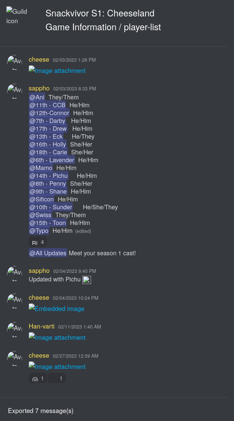 <!DOCTYPE html><html lang=en><head><title>Snackvivor S1: Cheeseland - player-list</title><meta charset=utf-8><meta name=viewport content="width=device-width"><style>@font-face{src:url("https://cdn.jsdelivr.net/gh/Tyrrrz/DiscordFonts@master/ggsans-normal-400.woff2");font-family:gg sans;font-weight:400;font-style:normal}@font-face{src:url("https://cdn.jsdelivr.net/gh/Tyrrrz/DiscordFonts@master/ggsans-normal-500.woff2");font-family:gg sans;font-weight:500;font-style:normal}@font-face{src:url("https://cdn.jsdelivr.net/gh/Tyrrrz/DiscordFonts@master/ggsans-normal-600.woff2");font-family:gg sans;font-weight:600;font-style:normal}@font-face{src:url("https://cdn.jsdelivr.net/gh/Tyrrrz/DiscordFonts@master/ggsans-normal-700.woff2");font-family:gg sans;font-weight:700;font-style:normal}@font-face{src:url("https://cdn.jsdelivr.net/gh/Tyrrrz/DiscordFonts@master/ggsans-normal-800.woff2");font-family:gg sans;font-weight:800;font-style:normal}@font-face{src:url("https://cdn.jsdelivr.net/gh/Tyrrrz/DiscordFonts@master/ggsans-italic-400.woff2");font-family:gg sans;font-weight:400;font-style:italic}@font-face{src:url("https://cdn.jsdelivr.net/gh/Tyrrrz/DiscordFonts@master/ggsans-italic-500.woff2");font-family:gg sans;font-weight:500;font-style:italic}@font-face{src:url("https://cdn.jsdelivr.net/gh/Tyrrrz/DiscordFonts@master/ggsans-italic-600.woff2");font-family:gg sans;font-weight:600;font-style:italic}@font-face{src:url("https://cdn.jsdelivr.net/gh/Tyrrrz/DiscordFonts@master/ggsans-italic-700.woff2");font-family:gg sans;font-weight:700;font-style:italic}@font-face{src:url("https://cdn.jsdelivr.net/gh/Tyrrrz/DiscordFonts@master/ggsans-italic-800.woff2");font-family:gg sans;font-weight:800;font-style:italic}html,body{margin:0;padding:0;background-color:#36393e;color:#dcddde;font-family:"gg sans","Helvetica Neue",Helvetica,Arial,sans-serif;font-size:17px;font-weight:400;scroll-behavior:smooth}a{color:#00aff4;text-decoration:none}a:hover{text-decoration:underline}img{object-fit:contain;image-rendering:high-quality;image-rendering:-webkit-optimize-contrast}.preamble{display:grid;grid-template-columns:auto 1fr;max-width:100%;padding:1rem}.preamble__guild-icon-container{grid-column:1}.preamble__guild-icon{max-width:88px;max-height:88px}.preamble__entries-container{grid-column:2;margin-left:1rem}.preamble__entry{margin-bottom:0.15rem;color:#ffffff;font-size:1.4rem}.preamble__entry--small{font-size:1rem}.chatlog{padding:1rem 0;width:100%;border-top:1px solid rgba(255,255,255,0.1);border-bottom:1px solid rgba(255,255,255,0.1)}.chatlog__message-group{margin-bottom:1rem}.chatlog__message-container{background-color:transparent;transition:background-color 1s ease}.chatlog__message-container--highlighted{background-color:rgba(114,137,218,0.2)}.chatlog__message-container--pinned{background-color:rgba(249,168,37,0.05)}.chatlog__message{display:grid;grid-template-columns:auto 1fr;padding:0.15rem 0;direction:ltr;unicode-bidi:bidi-override}.chatlog__message:hover{background-color:#32353b}.chatlog__message:hover .chatlog__short-timestamp{display:block}.chatlog__message-aside{grid-column:1;width:72px;padding:0.15rem 0.15rem 0 0.15rem;text-align:center}.chatlog__reply-symbol{height:10px;margin:6px 4px 4px 36px;border-left:2px solid #4f545c;border-top:2px solid #4f545c;border-radius:8px 0 0 0}.chatlog__avatar{width:40px;height:40px;border-radius:50%}.chatlog__short-timestamp{display:none;color:#a3a6aa;font-size:0.75rem;font-weight:500;direction:ltr;unicode-bidi:bidi-override}.chatlog__message-primary{grid-column:2;min-width:0}.chatlog__reply{display:flex;margin-bottom:0.15rem;align-items:center;color:#b5b6b8;font-size:0.875rem;white-space:nowrap;overflow:hidden;text-overflow:ellipsis}.chatlog__reply-avatar{width:16px;height:16px;margin-right:0.25rem;border-radius:50%}.chatlog__reply-author{margin-right:0.3rem;font-weight:600}.chatlog__reply-content{overflow:hidden;text-overflow:ellipsis}.chatlog__reply-link{cursor:pointer}.chatlog__reply-link *{display:inline;pointer-events:none}.chatlog__reply-link .chatlog__markdown-quote{display:inline}.chatlog__reply-link .chatlog__markdown-pre{display:inline}.chatlog__reply-link:hover{color:#ffffff}.chatlog__reply-link:hover *:not(.chatlog__markdown-spoiler){color:inherit}.chatlog__reply-edited-timestamp{margin-left:0.25rem;color:#a3a6aa;font-size:0.75rem;font-weight:500;direction:ltr;unicode-bidi:bidi-override}.chatlog__system-notification-icon{width:18px;height:18px}.chatlog__system-notification-author{font-weight:500;color:#ffffff}.chatlog__system-notification-content{color:#96989d}.chatlog__system-notification-link{font-weight:500;color:#ffffff}.chatlog__system-notification-timestamp{margin-left:0.3rem;color:#a3a6aa;font-size:0.75rem;font-weight:500;direction:ltr;unicode-bidi:bidi-override}.chatlog__system-notification-timestamp a{color:inherit}.chatlog__header{margin-bottom:0.1rem}.chatlog__author{font-weight:500;color:#ffffff}.chatlog__author-tag{position:relative;top:-0.1rem;margin-left:0.3rem;padding:0.05rem 0.3rem;border-radius:3px;background-color:#5865F2;color:#ffffff;font-size:0.625rem;font-weight:500;line-height:1.3}.chatlog__timestamp{margin-left:0.3rem;color:#a3a6aa;font-size:0.75rem;font-weight:500;direction:ltr;unicode-bidi:bidi-override}.chatlog__timestamp a{color:inherit}.chatlog__content{padding-right:1rem;font-size:0.95rem;word-wrap:break-word}.chatlog__edited-timestamp{margin-left:0.15rem;color:#a3a6aa;font-size:0.75rem;font-weight:500}.chatlog__attachment{position:relative;width:fit-content;margin-top:0.3rem;border-radius:3px;overflow:hidden}.chatlog__attachment--hidden{cursor:pointer;box-shadow:0 0 1px 1px rgba(0,0,0,0.1)}.chatlog__attachment--hidden *{pointer-events:none}.chatlog__attachment-spoiler-caption{display:none;position:absolute;left:50%;top:50%;z-index:999;padding:0.4rem 0.8rem;border-radius:20px;transform:translate(-50%,-50%);background-color:rgba(0,0,0,0.9);color:#dcddde;font-size:0.9rem;font-weight:600;letter-spacing:0.05rem}.chatlog__attachment--hidden .chatlog__attachment-spoiler-caption{display:block}.chatlog__attachment--hidden:hover .chatlog__attachment-spoiler-caption{color:#fff}.chatlog__attachment-media{max-width:45vw;max-height:500px;vertical-align:top;border-radius:3px}.chatlog__attachment--hidden .chatlog__attachment-media{filter:blur(44px)}.chatlog__attachment-generic{max-width:520px;width:100%;height:40px;padding:10px;border:1px solid #292b2f;border-radius:3px;background-color:#2f3136;overflow:hidden}.chatlog__attachment--hidden .chatlog__attachment-generic{filter:blur(44px)}.chatlog__attachment-generic-icon{float:left;width:30px;height:100%;margin-right:10px}.chatlog__attachment-generic-size{color:#72767d;font-size:12px}.chatlog__attachment-generic-name{overflow:hidden;white-space:nowrap;text-overflow:ellipsis}.chatlog__embed{display:flex;margin-top:0.3rem;max-width:520px}.chatlog__embed-color-pill{flex-shrink:0;width:0.25rem;border-top-left-radius:3px;border-bottom-left-radius:3px}.chatlog__embed-color-pill--default{background-color:#202225}.chatlog__embed-content-container{display:flex;flex-direction:column;padding:0.5rem 0.6rem;border:1px solid rgba(46,48,54,0.6);border-top-right-radius:3px;border-bottom-right-radius:3px;background-color:rgba(46,48,54,0.3)}.chatlog__embed-content{display:flex;width:100%}.chatlog__embed-text{flex:1}.chatlog__embed-author-container{display:flex;margin-bottom:0.5rem;align-items:center}.chatlog__embed-author-icon{width:20px;height:20px;margin-right:0.5rem;border-radius:50%}.chatlog__embed-author{color:#ffffff;font-size:0.875rem;font-weight:600;direction:ltr;unicode-bidi:bidi-override}.chatlog__embed-author-link{color:#ffffff}.chatlog__embed-title{margin-bottom:0.5rem;color:#ffffff;font-size:0.875rem;font-weight:600}.chatlog__embed-description{color:#dcddde;font-weight:500;font-size:0.85rem}.chatlog__embed-fields{display:flex;flex-wrap:wrap;gap:0 0.5rem}.chatlog__embed-field{flex:0;min-width:100%;max-width:506px;padding-top:0.6rem;font-size:0.875rem}.chatlog__embed-field--inline{flex:1;flex-basis:auto;min-width:50px}.chatlog__embed-field-name{margin-bottom:0.2rem;color:#ffffff;font-weight:600}.chatlog__embed-field-value{color:#dcddde;font-weight:500}.chatlog__embed-thumbnail{flex:0;max-width:80px;max-height:80px;margin-left:1.2rem;border-radius:3px}.chatlog__embed-images{display:grid;margin-top:0.6rem;grid-template-columns:repeat(2,1fr);gap:0.25rem}.chatlog__embed-images--single{display:block}.chatlog__embed-image{object-fit:cover;object-position:center;max-width:500px;max-height:400px;width:100%;height:100%;border-radius:3px}.chatlog__embed-footer{margin-top:0.6rem;color:#dcddde}.chatlog__embed-footer-icon{width:20px;height:20px;margin-right:0.2rem;border-radius:50%;vertical-align:middle}.chatlog__embed-footer-text{vertical-align:middle;font-size:0.75rem;font-weight:500}.chatlog__embed-generic-image{object-fit:contain;object-position:left;max-width:45vw;max-height:500px;vertical-align:top;border-radius:3px}.chatlog__embed-generic-gifv{object-fit:contain;object-position:left;max-width:45vw;max-height:500px;vertical-align:top;border-radius:3px}.chatlog__embed-invite-container{min-width:320px;padding:0.6rem 0.7rem;border:1px solid rgba(46,48,54,0.6);border-radius:3px;background-color:rgba(46,48,54,0.3)}.chatlog__embed-invite-title{margin:0 0 0.8rem 0;color:#b9bbbe;font-size:0.75rem;font-weight:700;text-transform:uppercase}.chatlog__embed-invite{display:flex}.chatlog__embed-invite-guild-icon{width:50px;height:50px;border-radius:0.85rem}.chatlog__embed-invite-info{margin-left:1rem}.chatlog__embed-invite-guild-name{color:#ffffff;font-weight:600}.chatlog__embed-invite-guild-name a{color:inherit}.chatlog__embed-invite-channel-icon{width:18px;height:18px;vertical-align:bottom}.chatlog__embed-invite-channel-name{font-size:0.9rem;font-weight:600}.chatlog__embed-spotify{border:0}.chatlog__embed-youtube-container{margin-top:0.6rem}.chatlog__embed-youtube{border:0;border-radius:3px}.chatlog__sticker{width:180px;height:180px}.chatlog__sticker--media{max-width:100%;max-height:100%}.chatlog__reactions{display:flex}.chatlog__reaction{display:flex;margin:0.35rem 0.1rem 0.1rem 0;padding:0.125rem 0.375rem;border:1px solid transparent;border-radius:8px;background-color:#2f3136;align-items:center}.chatlog__reaction:hover{border:1px solid hsla(0,0%,100%,.2);background-color:transparent}.chatlog__reaction-count{min-width:9px;margin-left:0.35rem;color:#b9bbbe;font-size:0.875rem}.chatlog__reaction:hover .chatlog__reaction-count{color:#dcddde}.chatlog__markdown{max-width:100%;line-height:1.3;overflow-wrap:break-word}.chatlog__markdown-preserve{white-space:pre-wrap}.chatlog__markdown-spoiler{background-color:rgba(255,255,255,0.1);padding:0 2px;border-radius:3px}.chatlog__markdown-spoiler--hidden{cursor:pointer;background-color:#202225;color:rgba(0,0,0,0)}.chatlog__markdown-spoiler--hidden:hover{background-color:rgba(32,34,37,0.8)}.chatlog__markdown-spoiler--hidden::selection{color:rgba(0,0,0,0)}.chatlog__markdown-quote{display:flex;margin:0.05rem 0}.chatlog__markdown-quote-border{margin-right:0.5rem;border:2px solid #4f545c;border-radius:3px}.chatlog__markdown-pre{background-color:#2f3136;font-family:"Consolas","Courier New",Courier,monospace;font-size:0.85rem;text-decoration:inherit}.chatlog__markdown-pre--multiline{display:block;margin-top:0.25rem;padding:0.5rem;border:2px solid #282b30;border-radius:5px;color:#b9bbbe}.chatlog__markdown-pre--multiline.hljs{background-color:#2f3136;color:#b9bbbe}.chatlog__markdown-pre--inline{display:inline-block;padding:2px;border-radius:3px}.chatlog__markdown-mention{border-radius:3px;padding:0 2px;background-color:rgba(88,101,242,.3);color:#dee0fc;font-weight:500}.chatlog__markdown-mention:hover{background-color:#5865f2;color:#ffffff}.chatlog__markdown-timestamp{background-color:rgba(255,255,255,0.1);padding:0 2px;border-radius:3px}.chatlog__emoji{width:1.325rem;height:1.325rem;margin:0 0.06rem;vertical-align:-0.4rem}.chatlog__emoji--small{width:1rem;height:1rem}.chatlog__emoji--large{width:2.8rem;height:2.8rem}.postamble{padding:1.25rem}.postamble__entry{color:#ffffff}</style><link rel=stylesheet href=https://cdnjs.cloudflare.com/ajax/libs/highlight.js/9.15.6/styles/solarized-dark.min.css><script src=https://cdnjs.cloudflare.com/ajax/libs/highlight.js/9.15.6/highlight.min.js></script><script>document.addEventListener('DOMContentLoaded',()=>{document.querySelectorAll('.chatlog__markdown-pre--multiline').forEach(e=>hljs.highlightBlock(e));});</script><script src=https://cdnjs.cloudflare.com/ajax/libs/lottie-web/5.8.1/lottie.min.js></script><script>document.addEventListener('DOMContentLoaded',()=>{document.querySelectorAll('.chatlog__sticker--media[data-source]').forEach(e=>{const anim=lottie.loadAnimation({container:e,renderer:'svg',loop:true,autoplay:true,path:e.getAttribute('data-source')});anim.addEventListener('data_failed',()=>e.innerHTML='<strong>[Sticker cannot be rendered]</strong>');});});</script><script>function scrollToMessage(event,id){const element=document.getElementById('chatlog__message-container-'+id);if(!element)
return;event.preventDefault();element.classList.add('chatlog__message-container--highlighted');window.scrollTo({top:element.getBoundingClientRect().top-document.body.getBoundingClientRect().top-(window.innerHeight/2),behavior:'smooth'});window.setTimeout(()=>element.classList.remove('chatlog__message-container--highlighted'),2000);}
function showSpoiler(event,element){if(!element)
return;if(element.classList.contains('chatlog__attachment--hidden')){event.preventDefault();element.classList.remove('chatlog__attachment--hidden');}
if(element.classList.contains('chatlog__markdown-spoiler--hidden')){event.preventDefault();element.classList.remove('chatlog__markdown-spoiler--hidden');}}</script><svg style=display:none xmlns=http://www.w3.org/2000/svg><defs><symbol id=attachment-icon viewBox="0 0 720 960"><path fill=#f4f5fb d=M50,935a25,25,0,0,1-25-25V50A25,25,0,0,1,50,25H519.6L695,201.32V910a25,25,0,0,1-25,25Z /><path fill=#7789c4 d=M509.21,50,670,211.63V910H50V50H509.21M530,0H50A50,50,0,0,0,0,50V910a50,50,0,0,0,50,50H670a50,50,0,0,0,50-50h0V191Z /><path fill=#f4f5fb d=M530,215a25,25,0,0,1-25-25V50a25,25,0,0,1,16.23-23.41L693.41,198.77A25,25,0,0,1,670,215Z /><path fill=#7789c4 d=M530,70.71,649.29,190H530V70.71M530,0a50,50,0,0,0-50,50V190a50,50,0,0,0,50,50H670a50,50,0,0,0,50-50Z /></symbol><symbol id=join-icon viewBox="0 0 18 18"><path fill=#3ba55c d="m0 8h14.2l-3.6-3.6 1.4-1.4 6 6-6 6-1.4-1.4 3.6-3.6h-14.2" /></symbol><symbol id=leave-icon viewBox="0 0 18 18"><path fill=#ed4245 d="m3.8 8 3.6-3.6-1.4-1.4-6 6 6 6 1.4-1.4-3.6-3.6h14.2v-2" /></symbol><symbol id=call-icon viewBox="0 0 18 18"><path fill=#3ba55c fill-rule=evenodd d="M17.7163041 15.36645368c-.0190957.02699568-1.9039523 2.6680735-2.9957762 2.63320406-3.0676659-.09785935-6.6733809-3.07188394-9.15694343-5.548738C3.08002193 9.9740657.09772497 6.3791404 0 3.3061316v-.024746C0 2.2060575 2.61386252.3152347 2.64082114.2972376c.7110335-.4971705 1.4917101-.3149497 1.80959713.1372281.19320342.2744561 2.19712724 3.2811005 2.42290565 3.6489167.09884826.1608492.14714912.3554431.14714912.5702838 0 .2744561-.07975258.5770327-.23701117.8751101-.1527655.2902036-.65262318 1.1664385-.89862055 1.594995.2673396.3768148.94804468 1.26429792 2.351016 2.66357424 1.39173858 1.39027775 2.28923588 2.07641807 2.67002628 2.34187563.4302146-.2452108 1.3086162-.74238132 1.5972981-.89423205.5447887-.28682915 1.0907006-.31944893 1.4568885-.08661115.3459689.2182151 3.3383754 2.21027167 3.6225641 2.41611376.2695862.19234426.4144887.5399137.4144887.91672846 0 .2969525-.089862.61190215-.2808189.88523346" /></symbol><symbol id=pencil-icon viewBox="0 0 18 18"><path fill=#99aab5 d="m0 14.25v3.75h3.75l11.06-11.06-3.75-3.75zm17.71-10.21c.39-.39.39-1.02 0-1.41l-2.34-2.34c-.39-.39-1.02-.39-1.41 0l-1.83 1.83 3.75 3.75z" /></symbol><symbol id=pin-icon viewBox="0 0 18 18"><path fill=#b9bbbe d="m16.908 8.39684-8.29587-8.295827-1.18584 1.184157 1.18584 1.18584-4.14834 4.1475v.00167l-1.18583-1.18583-1.185 1.18583 3.55583 3.55502-4.740831 4.74 1.185001 1.185 4.74083-4.74 3.55581 3.555 1.185-1.185-1.185-1.185 4.1475-4.14836h.0009l1.185 1.185z" /></symbol><symbol id=channel-icon viewBox="0 0 24 24"><path fill=#b9bbbe d="M5.88657 21C5.57547 21 5.3399 20.7189 5.39427 20.4126L6.00001 17H2.59511C2.28449 17 2.04905 16.7198 2.10259 16.4138L2.27759 15.4138C2.31946 15.1746 2.52722 15 2.77011 15H6.35001L7.41001 9H4.00511C3.69449 9 3.45905 8.71977 3.51259 8.41381L3.68759 7.41381C3.72946 7.17456 3.93722 7 4.18011 7H7.76001L8.39677 3.41262C8.43914 3.17391 8.64664 3 8.88907 3H9.87344C10.1845 3 10.4201 3.28107 10.3657 3.58738L9.76001 7H15.76L16.3968 3.41262C16.4391 3.17391 16.6466 3 16.8891 3H17.8734C18.1845 3 18.4201 3.28107 18.3657 3.58738L17.76 7H21.1649C21.4755 7 21.711 7.28023 21.6574 7.58619L21.4824 8.58619C21.4406 8.82544 21.2328 9 20.9899 9H17.41L16.35 15H19.7549C20.0655 15 20.301 15.2802 20.2474 15.5862L20.0724 16.5862C20.0306 16.8254 19.8228 17 19.5799 17H16L15.3632 20.5874C15.3209 20.8261 15.1134 21 14.8709 21H13.8866C13.5755 21 13.3399 20.7189 13.3943 20.4126L14 17H8.00001L7.36325 20.5874C7.32088 20.8261 7.11337 21 6.87094 21H5.88657ZM9.41045 9L8.35045 15H14.3504L15.4104 9H9.41045Z" /></symbol><symbol id=thread-icon viewBox="0 0 24 24"><path fill=#b9bbbe d="M5.43309 21C5.35842 21 5.30189 20.9325 5.31494 20.859L5.99991 17H2.14274C2.06819 17 2.01168 16.9327 2.02453 16.8593L2.33253 15.0993C2.34258 15.0419 2.39244 15 2.45074 15H6.34991L7.40991 9H3.55274C3.47819 9 3.42168 8.93274 3.43453 8.85931L3.74253 7.09931C3.75258 7.04189 3.80244 7 3.86074 7H7.75991L8.45234 3.09903C8.46251 3.04174 8.51231 3 8.57049 3H10.3267C10.4014 3 10.4579 3.06746 10.4449 3.14097L9.75991 7H15.7599L16.4523 3.09903C16.4625 3.04174 16.5123 3 16.5705 3H18.3267C18.4014 3 18.4579 3.06746 18.4449 3.14097L17.7599 7H21.6171C21.6916 7 21.7481 7.06725 21.7353 7.14069L21.4273 8.90069C21.4172 8.95811 21.3674 9 21.3091 9H17.4099L17.0495 11.04H15.05L15.4104 9H9.41035L8.35035 15H10.5599V17H7.99991L7.30749 20.901C7.29732 20.9583 7.24752 21 7.18934 21H5.43309Z" /><path fill=#b9bbbe d="M13.4399 12.96C12.9097 12.96 12.4799 13.3898 12.4799 13.92V20.2213C12.4799 20.7515 12.9097 21.1813 13.4399 21.1813H14.3999C14.5325 21.1813 14.6399 21.2887 14.6399 21.4213V23.4597C14.6399 23.6677 14.8865 23.7773 15.0408 23.6378L17.4858 21.4289C17.6622 21.2695 17.8916 21.1813 18.1294 21.1813H22.5599C23.0901 21.1813 23.5199 20.7515 23.5199 20.2213V13.92C23.5199 13.3898 23.0901 12.96 22.5599 12.96H13.4399Z" /></symbol></defs></svg><body><div class=preamble><div class=preamble__guild-icon-container><img class=preamble__guild-icon src="https://cdn.discordapp.com/icons/1055959319197253764/eff666cdb44ba3c271d138a9551ae13e.png?size=512" alt="Guild icon" loading=lazy></div><div class=preamble__entries-container><div class=preamble__entry>Snackvivor S1: Cheeseland</div><div class=preamble__entry>Game Information / player-list</div></div></div>
<div class="chatlog">

<div class=chatlog__message-group><div id=chatlog__message-container-1071134728201179206 class=chatlog__message-container data-message-id=1071134728201179206><div class=chatlog__message><div class=chatlog__message-aside><img class=chatlog__avatar src="https://cdn.discordapp.com/avatars/1011069530753220699/e63b83a0cb7b00854526c5af6da16996.png?size=512" alt=Avatar loading=lazy></div><div class=chatlog__message-primary><div class=chatlog__header><span class=chatlog__author style=color:rgb(255,226,88) title=cheese#2000 data-user-id=1011069530753220699>cheese</span> <span class=chatlog__timestamp><a href=#chatlog__message-container-1071134728201179206>02/03/2023 1:26 PM</a></span></div><div class=chatlog__attachment><a href=https://cdn.discordapp.com/attachments/1071134663164309654/1071134727681093652/player_list.png> <img class=chatlog__attachment-media src=https://cdn.discordapp.com/attachments/1071134663164309654/1071134727681093652/player_list.png alt="Image attachment" title="Image: player_list.png (918.39 KB)" loading=lazy> </a></div></div></div></div></div>
<div class=chatlog__message-group><div id=chatlog__message-container-1071241970745364480 class=chatlog__message-container data-message-id=1071241970745364480><div class=chatlog__message><div class=chatlog__message-aside><img class=chatlog__avatar src="https://cdn.discordapp.com/avatars/150723085228703744/47f2ebee94561d3a37fcc15a5622ab6f.png?size=512" alt=Avatar loading=lazy></div><div class=chatlog__message-primary><div class=chatlog__header><span class=chatlog__author style=color:rgb(255,226,88) title=Sam#0188 data-user-id=150723085228703744>sappho</span> <span class=chatlog__timestamp><a href=#chatlog__message-container-1071241970745364480>02/03/2023 8:33 PM</a></span></div><div class="chatlog__content chatlog__markdown"><span class=chatlog__markdown-preserve><span class="chatlog__markdown-mention" title="VampireBatman#1468">@Ani</span>  They/Them
<span class="chatlog__markdown-mention" title="ChristianCountryBoy#7253">@11th - CCB</span>  He/Him
<span class="chatlog__markdown-mention" title="Scourgekku#3385">@12th-Connor</span>  He/Him
<span class="chatlog__markdown-mention" title="Dave O#6225">@7th - Darby</span>   He/Him
<span class="chatlog__markdown-mention" title=".3.#6805">@17th - Drew</span>   He/Him
<span class="chatlog__markdown-mention" title="Eck#2069">@13th - Eck</span>     He/They
<span class="chatlog__markdown-mention" title="HollyJolly#6228">@16th - Holly</span>  She/Her
<span class="chatlog__markdown-mention" title="carie1235#2576">@18th - Carie</span>  She/Her
<span class="chatlog__markdown-mention" title="Lavender#1989">@6th - Lavender</span>  He/Him
<span class="chatlog__markdown-mention" title="Mamrosity#6095">@Mamo</span>  He/Him
<span class="chatlog__markdown-mention" title="Flying Pichu#0687">@14th - Pichu</span>     He/Him
<span class="chatlog__markdown-mention" title="pennybear#6849">@8th - Penny</span>  She/Her
<span class="chatlog__markdown-mention" title="iblameshane#4730">@9th - Shane</span>  He/Him
<span class="chatlog__markdown-mention" title="Sificon#4364">@Sificon</span>  He/Him
<span class="chatlog__markdown-mention" title="Sunder#9618">@10th - Sunder</span>      He/She/They
<span class="chatlog__markdown-mention" title="Swiss#7017">@Swiss</span>  They/Them
<span class="chatlog__markdown-mention" title="Toon#2124">@15th - Toon</span>  He/Him
<span class="chatlog__markdown-mention" title="typo#6831">@Typo</span>  He/Him</span> <span class=chatlog__edited-timestamp title="02/04/2023 9:40 PM">(edited)</span></div><div class=chatlog__reactions><div class=chatlog__reaction title=BlobPurpleSwiss><img class="chatlog__emoji chatlog__emoji--small" alt=BlobPurpleSwiss src=https://cdn.discordapp.com/emojis/981369816369750056.png loading=lazy> <span class=chatlog__reaction-count>4</span></div></div></div></div></div><div id=chatlog__message-container-1071242007885922385 class=chatlog__message-container data-message-id=1071242007885922385><div class=chatlog__message><div class=chatlog__message-aside><div class=chatlog__short-timestamp title="02/03/2023 8:33 PM">20:33</div></div><div class=chatlog__message-primary><div class="chatlog__content chatlog__markdown"><span class=chatlog__markdown-preserve><span class="chatlog__markdown-mention" style="">@All Updates</span> Meet your season 1 cast!</span></div></div></div></div></div>
<div class=chatlog__message-group><div id=chatlog__message-container-1071621416891461692 class=chatlog__message-container data-message-id=1071621416891461692><div class=chatlog__message><div class=chatlog__message-aside><img class=chatlog__avatar src="https://cdn.discordapp.com/avatars/150723085228703744/47f2ebee94561d3a37fcc15a5622ab6f.png?size=512" alt=Avatar loading=lazy></div><div class=chatlog__message-primary><div class=chatlog__header><span class=chatlog__author style=color:rgb(255,226,88) title=Sam#0188 data-user-id=150723085228703744>sappho</span> <span class=chatlog__timestamp><a href=#chatlog__message-container-1071621416891461692>02/04/2023 9:40 PM</a></span></div><div class="chatlog__content chatlog__markdown"><span class=chatlog__markdown-preserve>Updated with Pichu <img
    loading="lazy"
    class="chatlog__emoji "
    alt="uwucheese"
    title="uwucheese"
    src="https://cdn.discordapp.com/emojis/1056060887586308188.png"></span></div></div></div></div></div>
<div class=chatlog__message-group><div id=chatlog__message-container-1071632409101082704 class=chatlog__message-container data-message-id=1071632409101082704><div class=chatlog__message><div class=chatlog__message-aside><img class=chatlog__avatar src="https://cdn.discordapp.com/avatars/1011069530753220699/e63b83a0cb7b00854526c5af6da16996.png?size=512" alt=Avatar loading=lazy></div><div class=chatlog__message-primary><div class=chatlog__header><span class=chatlog__author style=color:rgb(255,226,88) title=cheese#2000 data-user-id=1011069530753220699>cheese</span> <span class=chatlog__timestamp><a href=#chatlog__message-container-1071632409101082704>02/04/2023 10:24 PM</a></span></div><div class=chatlog__embed><a href=https://images-ext-2.discordapp.net/external/HAiUTHu2loZQoR97L8GfuhgFvUQM24ASU5e8KWoU7G4/https/i.imgur.com/tSsnHDG.png> <img class=chatlog__embed-generic-image src=https://images-ext-2.discordapp.net/external/HAiUTHu2loZQoR97L8GfuhgFvUQM24ASU5e8KWoU7G4/https/i.imgur.com/tSsnHDG.png alt="Embedded image" loading=lazy> </a></div></div></div></div></div>
<div class=chatlog__message-group><div id=chatlog__message-container-1073856092980912229 class=chatlog__message-container data-message-id=1073856092980912229><div class=chatlog__message><div class=chatlog__message-aside><img class=chatlog__avatar src="https://cdn.discordapp.com/guilds/1055959319197253764/users/338838665100918795/avatars/cdabf48ac5330faaf33d36ef60100ed1.png?size=512" alt=Avatar loading=lazy></div><div class=chatlog__message-primary><div class=chatlog__header><span class=chatlog__author style=color:rgb(255,226,88) title=Han#9448 data-user-id=338838665100918795>Han-varti</span> <span class=chatlog__timestamp><a href=#chatlog__message-container-1073856092980912229>02/11/2023 1:40 AM</a></span></div><div class=chatlog__attachment><a href=https://cdn.discordapp.com/attachments/1071134663164309654/1073856092733444157/image.png> <img class=chatlog__attachment-media src=https://cdn.discordapp.com/attachments/1071134663164309654/1073856092733444157/image.png alt="Image attachment" title="Image: image.png (15.19 KB)" loading=lazy> </a></div></div></div></div></div>
<div class=chatlog__message-group><div id=chatlog__message-container-1079638970633298021 class=chatlog__message-container data-message-id=1079638970633298021><div class=chatlog__message><div class=chatlog__message-aside><img class=chatlog__avatar src="https://cdn.discordapp.com/avatars/1011069530753220699/e63b83a0cb7b00854526c5af6da16996.png?size=512" alt=Avatar loading=lazy></div><div class=chatlog__message-primary><div class=chatlog__header><span class=chatlog__author style=color:rgb(255,226,88) title=cheese#2000 data-user-id=1011069530753220699>cheese</span> <span class=chatlog__timestamp><a href=#chatlog__message-container-1079638970633298021>02/27/2023 12:39 AM</a></span></div><div class=chatlog__attachment><a href=https://cdn.discordapp.com/attachments/1071134663164309654/1079638970473922610/Screen_Shot_2023-02-26_at_9.39.33_PM.png> <img class=chatlog__attachment-media src=https://cdn.discordapp.com/attachments/1071134663164309654/1079638970473922610/Screen_Shot_2023-02-26_at_9.39.33_PM.png alt="Image attachment" title="Image: Screen_Shot_2023-02-26_at_9.39.33_PM.png (161.11 KB)" loading=lazy> </a></div><div class=chatlog__reactions><div class=chatlog__reaction title=cry><img class="chatlog__emoji chatlog__emoji--small" alt=😢 src=https://cdn.jsdelivr.net/gh/twitter/twemoji@latest/assets/svg/1f622.svg loading=lazy> <span class=chatlog__reaction-count>1</span></div><div class=chatlog__reaction title=slight_smile><img class="chatlog__emoji chatlog__emoji--small" alt=🙂 src=https://cdn.jsdelivr.net/gh/twitter/twemoji@latest/assets/svg/1f642.svg loading=lazy> <span class=chatlog__reaction-count>1</span></div></div></div></div></div></div>

</div>
<div class=postamble><div class=postamble__entry>Exported 7 message(s)</div></div>
